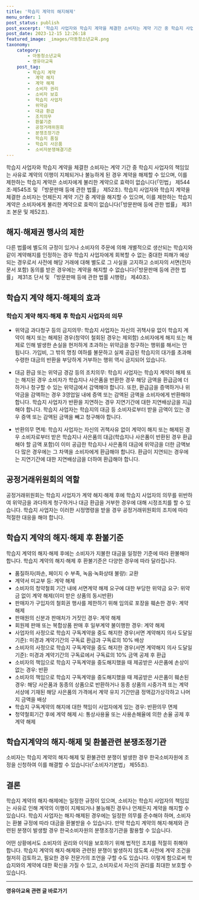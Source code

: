 ```yaml
---
title: '학습지 계약의 해지해제'
menu_order: 1
post_status: publish
post_excerpt: '학습지 사업자와 학습지 계약을 체결한 소비자는 계약 기간 중 학습지 사업자의 책임있는 사유로 계약의 이행이 지체되거나 불능하게 된 경우 계약을 해제할 수 있으며, 이를 제한하는 학습지 계약은 소비자에게 불리한 계약으로 효력이 없습니다  민법  제544조 제545조 및  방문판매 등에 관한 법률  제52조 . 학습지 사업자와 학습지 계약을 체결한 소비자는 언제든지 계약 기간 중 계약을 해지할 수 있으며, 이를 제한하는 학습지 계약은 소비자에게 불리한 계약으로 효력이 없습니다  방문판매 등에 관한 법률  제31조 본문 및 제52조 .'
post_date: 2023-12-15 12:26:18
featured_image: _images/아동청소년교육.png
taxonomy:
    category:
        - 아동청소년교육
        - 영유아교육
    post_tag:
        - 학습지 계약
        -  계약 해지
        -  계약 해제
        -  소비자 권리
        -  소비자 보호
        -  학습지 사업자
        -  위약금
        -  대금 환급
        -  조치의무
        -  환불기준
        -  공정거래위원회
        -  분쟁조정기관
        -  학습지 품질
        -  학습지 사은품
        -  소비자분쟁해결기준
---
```



학습지 사업자와 학습지 계약을 체결한 소비자는 계약 기간 중 학습지 사업자의 책임있는 사유로 계약의 이행이 지체되거나 불능하게 된 경우 계약을 해제할 수 있으며, 이를 제한하는 학습지 계약은 소비자에게 불리한 계약으로 효력이 없습니다(「민법」 제544조·제545조 및 「방문판매 등에 관한 법률」 제52조). 학습지 사업자와 학습지 계약을 체결한 소비자는 언제든지 계약 기간 중 계약을 해지할 수 있으며, 이를 제한하는 학습지 계약은 소비자에게 불리한 계약으로 효력이 없습니다(「방문판매 등에 관한 법률」 제31조 본문 및 제52조).

## 해지·해제권 행사의 제한

다른 법률에 별도의 규정이 있거나 소비자의 주문에 의해 개별적으로 생산되는 학습지와 같이 계약해지를 인정하는 경우 학습지 사업자에게 회복할 수 없는 중대한 피해가 예상되는 경우로서 사전에 해당 거래에 대해 별도로 그 사실을 고지하고 소비자의 서면(전자문서 포함) 동의를 받은 경우에는 계약을 해지할 수 없습니다(「방문판매 등에 관한 법률」 제31조 단서 및 「방문판매 등에 관한 법률 시행령」 제40조).

## 학습지 계약 해지·해제의 효과

### 학습지 계약 해지·해제 후 학습지 사업자의 의무

- 위약금 과다청구 등의 금지의무: 학습지 사업자는 자신의 귀책사유 없이 학습지 계약이 해지 또는 해제된 경우(청약이 철회된 경우는 제외함) 소비자에게 해지 또는 해제로 인해 발생한 손실을 현저하게 초과하는 위약금을 청구하는 행위를 해서는 안 됩니다. 가입비, 그 밖의 명칭 여하를 불문하고 실제 공급된 학습지의 대가를 초과해 수령한 대금의 반환을 부당하게 거부하는 행위 역시 금지되어 있습니다.

- 대금 환급 또는 위약금 경감 등의 조치의무: 학습지 사업자는 학습지 계약이 해제 또는 해지된 경우 소비자가 학습지나 사은품을 반환한 경우 해당 금액을 환급금에 더하거나 청구할 수 있는 위약금에서 감액해야 합니다. 또한, 환급금을 증액하거나 위약금을 감액하는 경우 3영업일 내에 증액 또는 감액된 금액을 소비자에게 반환해야 합니다. 학습지 사업자가 반환을 지연하는 경우 지연기간에 대한 지연배상금을 지급해야 합니다. 학습지 사업자는 학습지의 대금 등 소비자로부터 받을 금액이 있는 경우 증액 또는 감액된 금액을 빼고 청구해야 합니다.

- 반환의무 면제: 학습지 사업자는 자신의 귀책사유 없이 계약이 해지 또는 해제된 경우 소비자로부터 받은 학습지나 사은품의 대금(학습지나 사은품이 반환된 경우 환급해야 할 금액 포함)이 이미 공급한 학습지나 사은품의 대금에 위약금을 더한 금액보다 많은 경우에는 그 차액을 소비자에게 환급해야 합니다. 환급이 지연되는 경우에는 지연기간에 대한 지연배상금을 더하여 환급해야 합니다.

## 공정거래위원회의 역할

공정거래위원회는 학습지 사업자가 계약 해지·해제 후에 학습지 사업자의 의무를 위반하여 위약금을 과다하게 청구하거나 대금 환급을 거부한 경우에 대해 시정조치를 할 수 있습니다. 학습지 사업자는 이러한 시정명령을 받을 경우 공정거래위원회의 조치에 따라 적절한 대응을 해야 합니다.

## 학습지 계약의 해지·해제 후 환불기준

학습지 계약의 해지·해제 후에는 소비자가 지불한 대금을 일정한 기준에 따라 환불해야 합니다. 학습지 계약의 해지·해제 후 환불기준은 다양한 경우에 따라 달라집니다.

- 품질하자(파손, 페이지 수 부족, 녹음·녹화상태 불량): 교환
- 계약서 미교부 등: 계약 해제
- 소비자의 청약철회 기간 내에 서면계약 해제 요구에 대한 부당한 위약금 요구: 위약금 없이 계약 해제(이미 받은 상품의 동시반환)
- 판매자가 구입자의 철회권 행사를 제한하기 위해 임의로 포장을 훼손한 경우: 계약 해제
- 판매원의 신분과 판매처가 거짓인 경우: 계약 해제
- 회원제 판매 또는 복합상품 판매 후 일부계약 불이행한 경우: 계약 해제
- 사업자의 사정으로 학습지 구독계약을 중도 해지한 경우(서면 계약해지 의사 도달일 기준): 미경과 계약기간의 구독료 환급과 구독료의 10% 배상
- 소비자의 사정으로 학습지 구독계약을 중도 해지한 경우(서면 계약해지 의사 도달일 기준): 미경과 계약기간의 구독료에서 구독료의 10% 금액 공제 후 환급
- 소비자의 책임으로 학습지 구독계약을 중도해지했을 때 제공받은 사은품에 손상이 없는 경우: 반환
- 소비자의 책임으로 학습지 구독계약을 중도해지했을 때 제공받은 사은품이 훼손된 경우: 해당 사은품과 동종의 상품으로 반환하거나 동종 상품의 시중가격 또는 계약서상에 기재된 해당 사은품의 가격에서 계약 유지 기간만큼 정액감가상각하고 나머지 금액을 배상
- 학습지 구독계약의 해지에 대한 책임이 사업자에게 있는 경우: 반환의무 면제
- 청약철회기간 후에 계약 해제 시: 통상사용율 또는 사용손해율에 의한 손율 공제 후 계약 해제

## 학습지계약의 해지·해제 및 환불관련 분쟁조정기관

소비자는 학습지 계약의 해지·해제 및 환불관련 분쟁이 발생한 경우 한국소비자원에 조정을 신청하여 이를 해결할 수 있습니다(「소비자기본법」 제55조).

## 결론

학습지 계약의 해지·해제에는 일정한 규정이 있으며, 소비자는 학습지 사업자의 책임있는 사유로 인해 계약의 이행이 지체되거나 불능해진 경우나 언제든지 계약을 해지할 수 있습니다. 학습지 사업자는 해지·해제된 경우에는 일정한 의무를 준수해야 하며, 소비자는 환불 규정에 따라 대금을 환불받을 수 있습니다. 만약 학습지 계약의 해지·해제와 관련된 분쟁이 발생할 경우 한국소비자원의 분쟁조정기관을 활용할 수 있습니다.

어떤 상황에서도 소비자의 권리와 이익을 보호하기 위해 법적인 조치를 적절히 취해야 합니다. 학습지 계약의 해지·해제와 관련된 분쟁이 발생하지 않도록 사전에 계약 조건을 철저히 검토하고, 필요한 경우 전문가의 조언을 구할 수도 있습니다. 이렇게 함으로써 학습지와의 계약에 대한 확신을 가질 수 있고, 소비자로서 자신의 권리를 최대한 보호할 수 있습니다.
<!-- wp:separator -->
<hr class="wp-block-separator has-alpha-channel-opacity"/>
<!-- /wp:separator -->

<!-- wp:group {"backgroundColor":"base","layout":{"type":"constrained"}} -->
<div class="wp-block-group has-base-background-color has-background"><!-- wp:paragraph {"align":"center","fontSize":"medium"} -->
<p class="has-text-align-center has-large-font-size"><strong>영유아교육 관련 글 바로가기</strong></p>
<!-- /wp:paragraph -->


<!-- wp:latest-posts
{"categories":[{"id":30914,"count":19,"description":"","link":"https://uknowlaw.com/category/%ec%98%81%ec%9c%a0%ec%95%84%ea%b5%90%ec%9c%a1/","name":"영유아교육","slug":"영유아교육","taxonomy":"category","parent":0,"meta":[],"_links":{"self":[{"href":"https://uknowlaw.com/wp-json/wp/v2/categories/30914"}],"collection":[{"href":"https://uknowlaw.com/wp-json/wp/v2/categories"}],"about":[{"href":"https://uknowlaw.com/wp-json/wp/v2/taxonomies/category"}],"wp:post_type":[{"href":"https://uknowlaw.com/wp-json/wp/v2/posts?categories=30914"}],"curies":[{"name":"wp","href":"https://api.w.org/{rel}","templated":true}]}}],"postsToShow":100,"excerptLength":28,"postLayout":"grid","columns":2,"featuredImageAlign":"left","featuredImageSizeSlug":"large","fontSize":"small"} /--></div>
<!-- /wp:group -->